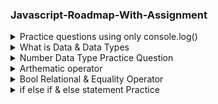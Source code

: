<!DOCTYPE html>
<html lang="en">
<head>
    <meta charset="UTF-8">
    <meta name="viewport" content="width=device-width, initial-scale=1.0">
   
</head>
<body>
   <h3> Javascript-Roadmap-With-Assignment</h3>
<details>
  <summary>Practice questions using only console.log()</summary>

  Practice questions using only console.log() to draw shapes, patterns, and other creative outputs in the console.

  <ol>
    <li>Use console.log() to draw a 5x5 square of * symbols.</li>
    <li>Use console.log() to draw a right-angled triangle made of *</li>
    <li>Use console.log() to draw an inverted triangle</li>
    <li>Use console.log() to draw a diamond shape</li>
    <li>Use console.log() to draw a hollow right-angled triangle</li>
    <li>Use console.log() to draw a hollow right-angled triangle</li>
    <li>Use console.log() to create a zigzag pattern.</li>
 </ol>
 
</details>

<details>
  <summary>What is Data & Data Types</summary>
<h5>What is data ?</h5>
In programming, data refers to any information that can be processed, stored, or transmitted by a computer. It is the core of what computers operate on and manipulate. Data can come in various forms, such as numbers, text, images, audio, and more. The way data is represented and stored depends on its data type.
<h5>1. Primitive Data Types</h5>
<ol>
    <li>String</li>
    <li>Number</li>
    <li>Bool</li>
    <li>Undefined</li>
    <li>Null</li>
    <li>Symbol</li>
    <li>BigInt</li>
 </ol>

<h5>2. Non-Primitive Data Type</h5>
<ol>
    <li>Object</li>
    <li>Array</li>
    <li>Function</li>
    <li>Date</li>
    <li>RegExp</li>
    <li>Map</li>
    <li>Map</li>
 </ol>
</details>

<details>
  <summary>Number Data Type Practice Question</summary>

- Write Program to Add Two Integers and store their sum in the third variable.
- Write Program to Multiply two decimal Point Numbers. 
- Write Program to perform all arithmetic operations.
- Write Program to Swap Values of Two Variables 
- Write Program to Swap Values of Three variables like that.
  - Input : ( x = 3 , y = 4 , z = 5)
  - output : (x = 4 , y = 5 , z = 3)
- Write Program to convert feet to meter and meter into KM.
- Write Program to convert celcius to farenheit. formula: (°C × 9/5) + 35
- Write Program to convert farenheit to celcius. formula: (°F − 32) × 5/9 
- Write Program to Calculate Area of Circle. formula A=πr2
- Write Program to Calculate Area of Square. formula A=a2
- Write Program to Calculate Area of Rectangle. A=wl
- Write Program to convert days to years and weeks
</details>


<details>
  <summary>Arthematic operator</summary>

<table border="1" cellpadding="5">
  <thead>
    <tr>
      <th>Operator</th>
      <th>Description</th>
      <th>Example</th>
      <th>Result</th>
    </tr>
  </thead>
  <tbody>
    <tr>
      <td>+</td>
      <td>Addition</td>
      <td>5 + 2</td>
      <td>7</td>
    </tr>
    <tr>
      <td>-</td>
      <td>Subtraction</td>
      <td>5 - 2</td>
      <td>3</td>
    </tr>
    <tr>
      <td>*</td>
      <td>Multiplication</td>
      <td>5 * 2</td>
      <td>10</td>
    </tr>
    <tr>
      <td>/</td>
      <td>Division</td>
      <td>5 / 2</td>
      <td>2.5</td>
    </tr>
    <tr>
      <td>%</td>
      <td>Modulus (Remainder)</td>
      <td>5 % 2</td>
      <td>1</td>
    </tr>
    <tr>
      <td>++</td>
      <td>Increment</td>
      <td>let x = 5; x++;</td>
      <td>6</td>
    </tr>
    <tr>
      <td>--</td>
      <td>Decrement</td>
      <td>let x = 5; x--;</td>
      <td>4</td>
    </tr>
  </tbody>
</table>

</details>



<details>
  <summary>Bool Relational & Equality Operator </summary>
  
<table>
        <thead>
            <tr>
                <th>Operator</th>
                <th>Type</th>
                <th>Description</th>
                <th>Example</th>
                <th>Result</th>
            </tr>
        </thead>
        <tbody>
            <tr>
                <td>&lt;</td>
                <td>Relational</td>
                <td>Less than</td>
                <td>5 &lt; 10</td>
                <td>true</td>
            </tr>
            <tr>
                <td>&gt;</td>
                <td>Relational</td>
                <td>Greater than</td>
                <td>10 &gt; 5</td>
                <td>true</td>
            </tr>
            <tr>
                <td>&lt;=</td>
                <td>Relational</td>
                <td>Less than or equal to</td>
                <td>5 &lt;= 5</td>
                <td>true</td>
            </tr>
            <tr>
                <td>&gt;=</td>
                <td>Relational</td>
                <td>Greater than or equal to</td>
                <td>10 &gt;= 10</td>
                <td>true</td>
            </tr>
            <tr>
                <td>==</td>
                <td>Equality</td>
                <td>Equal to (compares values, ignores type)</td>
                <td>5 == "5"</td>
                <td>true</td>
            </tr>
            <tr>
                <td>===</td>
                <td>Equality</td>
                <td>Strict equal to (compares values and type)</td>
                <td>5 === "5"</td>
                <td>false</td>
            </tr>
            <tr>
                <td>!=</td>
                <td>Equality</td>
                <td>Not equal to (compares values, ignores type)</td>
                <td>5 != "6"</td>
                <td>true</td>
            </tr>
            <tr>
                <td>!==</td>
                <td>Equality</td>
                <td>Strict not equal to (compares values & type)</td>
                <td>5 !== "5"</td>
                <td>true</td>
            </tr>
        </tbody>
    </table>
</details>


<details>
  <summary>if else if & else statement Practice</summary>
  
  Practice questions using only if, else if and else statement based on the our prevous learning.
  
1. Grade Calculator
- Problem: Write a program that takes a student's score as input and assigns a letter grade based on the score:
- A: 90-100
- B: 80-89
- C: 70-79
- D: 60-69
- F: Below 60
  
2. Traffic Light Simulation
- Practice: Use conditions to check the color of the traffic light.
- Problem: Simulate a traffic light system. The program should display:
- "Go" if the light is green,
- "Slow down" if the light is yellow,
- "Stop" if the light is red.

3. Age-Based Ticket Pricing
- Problem: Create a program that calculates ticket prices for a movie based on age:
- Children (under 12) get a 50% discount,
- Seniors (60+) get a 30% discount,
- Regular price for everyone else.
- Practice: Use if, else if, and else to determine the ticket price based on the user's age.

4. Shopping Discount Calculator
- Problem: Create a program that calculates a discount based on the total purchase amount:
- No discount if the purchase is less than $50,
- 10% discount if the purchase is between $50 and $100,
- 20% discount if the purchase is more than $100.
- Practice: Use conditional statements to calculate the discount.

5. Shipping Cost Calculator
- Problem: Create a program to calculate shipping costs based on the weight of a package:
- Free shipping for packages weighing less than 1kg,
- $5 for packages between 1kg and 5kg,
- $10 for packages heavier than 5kg.
- Practice: Use conditional statements to calculate shipping cost.

6. Restaurant Tip Calculator
- Problem: Write a program that calculates the tip based on service quality:
- "Excellent" service: 20% tip,
- "Good" service: 15% tip,
- "Average" service: 10% tip,
- "Poor" service: 5% tip.
- Practice: Use if, else if, and else to calculate the tip percentage.

7. Simple ATM Withdrawal
- Problem: Write a program that simulates a simple ATM withdrawal system. The program should:
- Deny the transaction if the requested withdrawal is more than the account balance,
- Allow the transaction if the balance is sufficient.
- Display the remaining balance after withdrawal.
- Practice: Use if, else if, and else to handle different cases of balance and withdrawal amounts.

</details>

</body>
</html>
